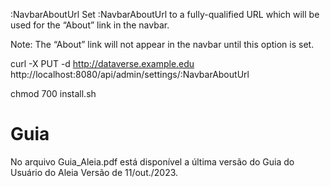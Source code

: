 :NavbarAboutUrl
Set :NavbarAboutUrl to a fully-qualified URL which will be used for the “About” link in the navbar.

Note: The “About” link will not appear in the navbar until this option is set.

curl -X PUT -d http://dataverse.example.edu http://localhost:8080/api/admin/settings/:NavbarAboutUrl

chmod 700 install.sh

<h1>Guia</h1>
No arquivo Guia_Aleia.pdf está disponível a última versão do Guia do Usuário do Aleia
Versão de 11/out./2023.
